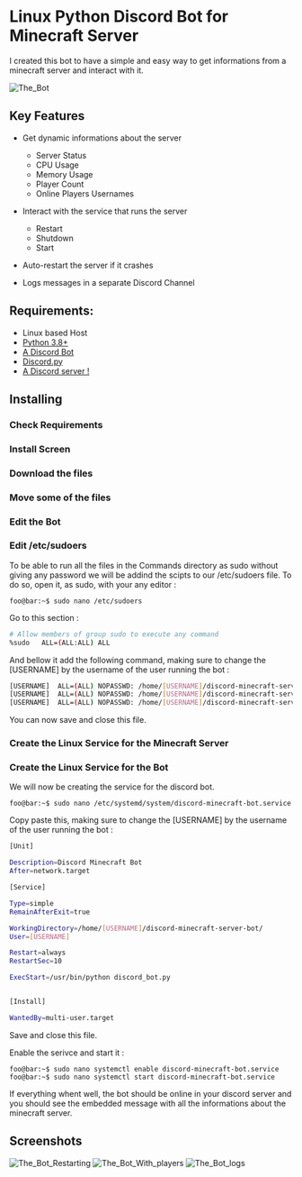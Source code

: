 # Linux Python Discord Bot for Minecraft Server

I created this bot to have a simple and easy way to get informations from a minecraft server and interact with it.

![The_Bot](https://user-images.githubusercontent.com/17253999/230373214-b249628d-2348-4ecd-95d5-58392373b308.png)

## Key Features

- Get dynamic informations about the server
  - Server Status
  - CPU Usage
  - Memory Usage
  - Player Count
  - Online Players Usernames

- Interact with the service that runs the server
  - Restart
  - Shutdown
  - Start

- Auto-restart the server if it crashes

- Logs messages in a separate Discord Channel

## Requirements:

- Linux based Host
- [Python 3.8+](https://www.python.org/)
- [A Discord Bot](https://discordpy.readthedocs.io/en/stable/discord.html)
- [Discord.py](https://pypi.org/project/discord.py/)
- [A Discord server !](https://support.discord.com/hc/en-us/articles/204849977-How-do-I-create-a-server-)

## Installing

### Check Requirements
### Install Screen
### Download the files
### Move some of the files
### Edit the Bot
### Edit /etc/sudoers

To be able to run all the files in the Commands directory as sudo without giving any password we will be addind the scipts to our /etc/sudoers file.
To do so, open it, as sudo, with your any editor :
```console
foo@bar:~$ sudo nano /etc/sudoers
```
Go to this section :
```bash
# Allow members of group sudo to execute any command
%sudo   ALL=(ALL:ALL) ALL
```
And bellow it add the following command, making sure to change the [USERNAME] by the username of the user running the bot :
```bash
[USERNAME]  ALL=(ALL) NOPASSWD: /home/[USERNAME]/discord-minecraft-server-bot/Commands/service_stop.sh
[USERNAME]  ALL=(ALL) NOPASSWD: /home/[USERNAME]/discord-minecraft-server-bot/Commands/service_start.sh
[USERNAME]  ALL=(ALL) NOPASSWD: /home/[USERNAME]/discord-minecraft-server-bot/Commands/service_restart.sh
```
You can now save and close this file.

### Create the Linux Service for the Minecraft Server

### Create the Linux Service for the Bot
We will now be creating the service for the discord bot.
```console
foo@bar:~$ sudo nano /etc/systemd/system/discord-minecraft-bot.service
```
Copy paste this, making sure to change the [USERNAME] by the username of the user running the bot :
```bash
[Unit]

Description=Discord Minecraft Bot
After=network.target

[Service]

Type=simple
RemainAfterExit=true

WorkingDirectory=/home/[USERNAME]/discord-minecraft-server-bot/
User=[USERNAME]

Restart=always
RestartSec=10

ExecStart=/usr/bin/python discord_bot.py


[Install]

WantedBy=multi-user.target
```
Save and close this file.

Enable the serivce and start it :
```console
foo@bar:~$ sudo nano systemctl enable discord-minecraft-bot.service
foo@bar:~$ sudo nano systemctl start discord-minecraft-bot.service
```

If everything whent well, the bot should be online in your discord server and you should see the embedded message with all the informations about the minecraft server.

## Screenshots

![The_Bot_Restarting](https://user-images.githubusercontent.com/17253999/231829800-59614e03-a354-4219-9181-ff7e4ea4f858.png)
![The_Bot_With_players](https://user-images.githubusercontent.com/17253999/231830655-c86a87dd-4ab1-4502-bf17-c197b648beaf.png)
![The_Bot_logs](https://user-images.githubusercontent.com/17253999/231829049-65bb3aea-20f8-42c2-abb9-13524260bf83.png)
